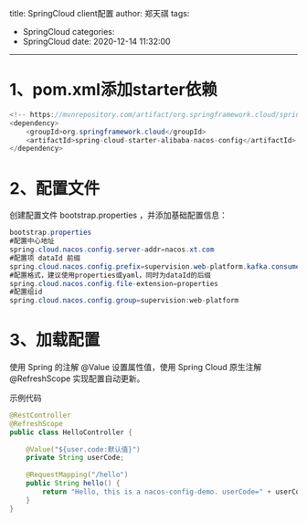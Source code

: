 title: SpringCloud client配置
author: 郑天祺
tags:

  - SpringCloud
categories:
  - SpringCloud
date: 2020-12-14 11:32:00

---

# 1、pom.xml添加starter依赖

```java
<!-- https://mvnrepository.com/artifact/org.springframework.cloud/spring-cloud-starter-alibaba-nacos-config -->
<dependency>
	<groupId>org.springframework.cloud</groupId>
	<artifactId>spring-cloud-starter-alibaba-nacos-config</artifactId>
</dependency>
```

# 2、配置文件

创建配置文件  bootstrap.properties ，并添加基础配置信息：

```java
bootstrap.properties 
#配置中心地址
spring.cloud.nacos.config.server-addr=nacos.xt.com
#配置项 dataId 前缀
spring.cloud.nacos.config.prefix=supervision.web-platform.kafka.consumer
#配置格式，建议使用properties或yaml，同时为dataId的后缀
spring.cloud.nacos.config.file-extension=properties
#配置组id
spring.cloud.nacos.config.group=supervision:web-platform
```

# 3、加载配置

使用 Spring 的注解  @Value  设置属性值，使用 Spring Cloud 原生注解  @RefreshScope  实现配置自动更新。 

示例代码

```java
@RestController
@RefreshScope
public class HelloController {
 
    @Value("${user.code:默认值}")
    private String userCode;
 
    @RequestMapping("/hello")
    public String hello() {
        return "Hello, this is a nacos-config-demo. userCode=" + userCode;
    }
}
```

